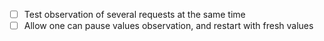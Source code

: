 - [ ] Test observation of several requests at the same time
- [ ] Allow one can pause values observation, and restart with fresh values

